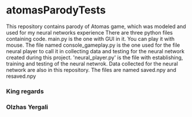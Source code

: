 # atomasParodyTests

This repository contains parody of Atomas game, which was modeled and used for my neural networks experience
There are three python files containing code. main.py is the one with GUI in it. You can play it with mouse.
The file named console_gameplay.py is the one used for the file neural player to call it in collecting data and testing for the neural network created during this project.
'neural_player.py' is the file with establishing, training and testing of the neural netwrok.
Data collected for the neural network are also in this repository. The files are named saved.npy and resaved.npy

### King regards
### Olzhas Yergali
